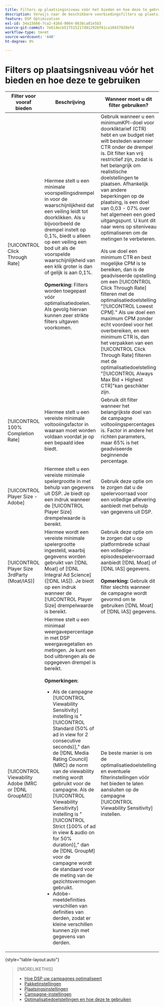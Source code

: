 ```yaml
---
title: Filters op plaatsingsniveau vóór het bieden en hoe deze te gebruiken
description: Verwijs naar de beschikbare voorbiedingsfilters op plaatsingsniveau en zie hoe u deze kunt gebruiken.
feature: DSP Optimization
exl-id: 34a15666-7ca2-416d-9064-8638ca81e5b3
source-git-commit: 7e614ecb517515217d812926f61ca10437820efd
workflow-type: tm+mt
source-wordcount: '448'
ht-degree: 0%

---
```


# Filters op plaatsingsniveau vóór het bieden en hoe deze te gebruiken

| Filter voor vooraf bieden | Beschrijving | Wanneer moet u dit filter gebruiken? |
| ---------------| ----------- | ---------------------- |
| [!UICONTROL Click Through Rate] | Hiermee stelt u een minimale voorspellingsdrempel in voor de waarschijnlijkheid dat een veiling leidt tot doorklikken. Als u bijvoorbeeld de drempel instelt op 0,1%, biedt u alleen op een veiling een bod uit als de voorspelde waarschijnlijkheid van een klik groter is dan of gelijk is aan 0,1%.<br><br><b>Opmerking:</b> Filters worden toegepast vóór optimalisatiedoelen. Als gevolg hiervan kunnen zeer strikte filters uitgaven voorkomen. | Gebruik wanneer u een minimumKPI-doel voor doorkliktarief (CTR) hebt en uw budget niet wilt besteden wanneer CTR onder de drempel is. Dit filter kan vrij restrictief zijn, zodat is het belangrijk om realistische doelstellingen te plaatsen. Afhankelijk van andere beperkingen op de plaatsing, is een doel van 0,03 - 07% over het algemeen een goed uitgangspunt. U kunt dit naar wens op siteniveau optimaliseren om de metingen te verbeteren.<br><br>Als uw doel een minimum CTR en best mogelijke CPM is te bereiken, dan is de geadviseerde opstelling om een [!UICONTROL Click Through Rate] filteren met de optimalisatiedoelstelling &quot;[!UICONTROL Lowest CPM].&quot; Als uw doel een maximum CPM zonder echt voordeel voor het overbereiken, en een minimum CTR is, dan het verpakken van een [!UICONTROL Click Through Rate] filteren met de optimalisatiedoelstelling &quot;[!UICONTROL Always Max Bid + Highest CTR]&quot;kan geschikter zijn. |
| [!UICONTROL 100% Completion Rate] | Hiermee stelt u een vereiste minimale voltooiingsfactor in waaraan moet worden voldaan voordat je op een bepaald idee biedt. | Gebruik dit filter wanneer het belangrijkste doel van de campagne voltooiingspercentages is. Factor in andere het richten parameters, maar 65% is het geadviseerde beginnende percentage. |
| [!UICONTROL Player Size - Adobe] | Hiermee stelt u een vereiste minimale spelergrootte in met behulp van gegevens uit DSP. Je biedt op een indruk wanneer de [!UICONTROL Player Size] drempelwaarde is bereikt. | Gebruik deze optie om te zorgen dat u de spelervoorraad voor een volledige aflevering aanbiedt met behulp van gegevens uit DSP. |
| [!UICONTROL Player Size 3rdParty (Moat/IAS)] | Hiermee wordt een vereiste minimale spelergrootte ingesteld, waarbij gegevens worden gebruikt van [!DNL Moat] of [!DNL Integral Ad Science] ([!DNL IAS]). Je biedt op een indruk wanneer de [!UICONTROL Player Size] drempelwaarde is bereikt. | Gebruik deze optie om te zorgen dat u op platformbrede schaal een volledige-episodespelervoorraad aanbiedt [!DNL Moat] of [!DNL IAS] gegevens.<br><br><b>Opmerking:</b> Gebruik dit filter slechts wanneer de campagne wordt gevormd om te gebruiken [!DNL Moat] of [!DNL IAS] gegevens. |
| [!UICONTROL Viewability Adobe (MRC or [!DNL GroupM])] | Hiermee stelt u een minimaal weergavepercentage in met DSP weergavegetallen en metingen. Je kunt een bod uitbrengen als de opgegeven drempel is bereikt.<br><br><b>Opmerkingen:</b><ul><li>Als de campagne [!UICONTROL Viewability Sensitivity] instelling is &quot;[!UICONTROL Standard (50% of ad in view for 2 consecutive seconds)],&quot; dan de [!DNL Media Rating Council] (MRC) de norm van de viewability meting wordt gebruikt voor de campagne. Als de [!UICONTROL Viewability Sensitivity] instelling is &quot;[!UICONTROL Strict (100% of ad in view & audio on for 50% duration)],&quot; dan de [!DNL GroupM] voor de campagne wordt de standaard voor de meting van de gezichtsvermogen gebruikt.</li><li>Adobe-meetdefinities verschillen van definities van derden, zodat er kleine verschillen kunnen zijn met gegevens van derden.</li></ul> | De beste manier is om de optimalisatiedoelstelling en eventuele filterinstellingen vóór het bieden te laten aansluiten op de campagne [!UICONTROL Viewability Sensitivity] instellen. |

{style=&quot;table-layout:auto&quot;}

>[!MORELIKETHIS]
>
>* [Hoe DSP uw campagnes optimaliseert](optimization-how-dsp-optimizes-campaigns.md)
>* [Pakketinstellingen](/help/dsp/campaign-management/packages/package-settings.md)
>* [Plaatsingsinstellingen](/help/dsp/campaign-management/placements/placement-settings.md)
>* [Campagne-instellingen](/help/dsp/campaign-management/campaigns/campaign-settings.md)
>* [Optimalisatiedoelstellingen en hoe deze te gebruiken](optimization-goals.md)


